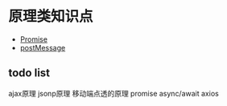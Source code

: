 # 原理类知识点

- [Promise]()
- [postMessage]()



## todo list
ajax原理
jsonp原理
移动端点透的原理
promise
async/await
axios



